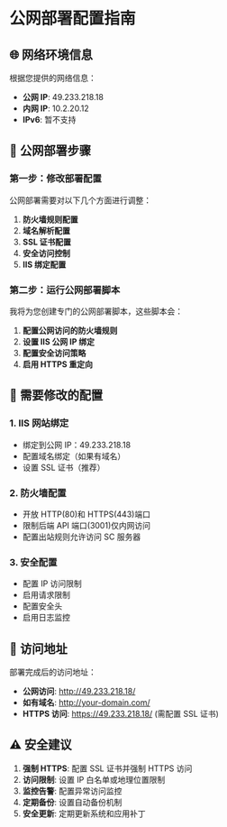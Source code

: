 # 公网部署配置指南

## 🌐 网络环境信息

根据您提供的网络信息：

- **公网 IP**: 49.233.218.18
- **内网 IP**: 10.2.20.12
- **IPv6**: 暂不支持

## 🚀 公网部署步骤

### 第一步：修改部署配置

公网部署需要对以下几个方面进行调整：

1. **防火墙规则配置**
2. **域名解析配置**
3. **SSL 证书配置**
4. **安全访问控制**
5. **IIS 绑定配置**

### 第二步：运行公网部署脚本

我将为您创建专门的公网部署脚本，这些脚本会：

1. **配置公网访问的防火墙规则**
2. **设置 IIS 公网 IP 绑定**
3. **配置安全访问策略**
4. **启用 HTTPS 重定向**

## 🔧 需要修改的配置

### 1. IIS 网站绑定

- 绑定到公网 IP：49.233.218.18
- 配置域名绑定（如果有域名）
- 设置 SSL 证书（推荐）

### 2. 防火墙配置

- 开放 HTTP(80)和 HTTPS(443)端口
- 限制后端 API 端口(3001)仅内网访问
- 配置出站规则允许访问 SC 服务器

### 3. 安全配置

- 配置 IP 访问限制
- 启用请求限制
- 配置安全头
- 启用日志监控

## 📝 访问地址

部署完成后的访问地址：

- **公网访问**: http://49.233.218.18/
- **如有域名**: http://your-domain.com/
- **HTTPS 访问**: https://49.233.218.18/ (需配置 SSL 证书)

## ⚠️ 安全建议

1. **强制 HTTPS**: 配置 SSL 证书并强制 HTTPS 访问
2. **访问限制**: 设置 IP 白名单或地理位置限制
3. **监控告警**: 配置异常访问监控
4. **定期备份**: 设置自动备份机制
5. **安全更新**: 定期更新系统和应用补丁
